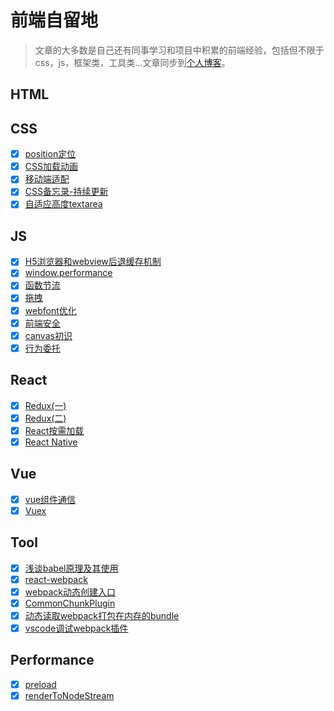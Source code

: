 # 前端自留地

>文章的大多数是自己还有同事学习和项目中积累的前端经验，包括但不限于css，js，框架类，工具类...文章同步到[个人博客](https://moyueating.github.io)。

## HTML

## CSS

- [X] [position定位](https://github.com/moyueating/blogBackup/blob/master/css/positon%E5%AE%9A%E4%BD%8D.md)
- [X] [CSS加载动画](http://whutzkj.space/cssloading/)
- [X] [移动端适配](https://github.com/moyueating/blogBackup/blob/master/css/%E7%A7%BB%E5%8A%A8%E7%AB%AF%E9%80%82%E9%85%8D.md)
- [X] [CSS备忘录-持续更新](https://github.com/moyueating/FE-Garden/blob/master/css/CSS%E5%A4%87%E5%BF%98%E5%BD%95-%E6%8C%81%E7%BB%AD%E6%9B%B4%E6%96%B0.md)
- [X] [自适应高度textarea](https://github.com/moyueating/FE-Garden/blob/master/css/%E8%87%AA%E9%80%82%E5%BA%94%E9%AB%98%E5%BA%A6textarea.md)

## JS

- [X] [H5浏览器和webview后退缓存机制](https://github.com/moyueating/blogBackup/blob/master/js/H5%E6%B5%8F%E8%A7%88%E5%99%A8%E5%92%8Cwebview%E5%90%8E%E9%80%80%E7%BC%93%E5%AD%98%E6%9C%BA%E5%88%B6.md)
- [X] [window.performance](https://github.com/moyueating/blogBackup/blob/master/js/window.performance.md)
- [X] [函数节流](https://github.com/moyueating/FE-Garden/blob/master/js/%E5%87%BD%E6%95%B0%E8%8A%82%E6%B5%81.md)
- [X] [拖拽](https://github.com/moyueating/FE-Garden/blob/master/js/%E6%8B%96%E6%8B%BD.md)
- [X] [webfont优化](https://github.com/moyueating/FE-Garden/blob/master/js/webfont%E4%BC%98%E5%8C%96.md)
- [X] [前端安全](https://github.com/moyueating/FE-Garden/blob/master/js/%E5%89%8D%E7%AB%AF%E5%AE%89%E5%85%A8.md)
- [X] [canvas初识](https://github.com/moyueating/FE-Garden/blob/master/js/canvas%E5%88%9D%E8%AF%86.md)
- [X] [行为委托](https://github.com/moyueating/FE-Garden/blob/master/js/%E8%A1%8C%E4%B8%BA%E5%A7%94%E6%89%98.md)

## React

- [X] [Redux(一)](https://github.com/moyueating/blogBackup/blob/master/react/redux(%E4%B8%80).md)
- [X] [Redux(二)](https://github.com/moyueating/blogBackup/blob/master/react/redux(%E4%BA%8C).md)
- [X] [React按需加载](https://github.com/moyueating/FE-Garden/blob/master/react/%E6%8C%89%E9%9C%80%E5%8A%A0%E8%BD%BD.md)
- [X] [React Native](https://github.com/moyueating/FE-Garden/blob/master/react/react-native.md)

## Vue

- [X] [vue组件通信](https://github.com/moyueating/blogBackup/blob/master/vue/vue%E7%BB%84%E4%BB%B6%E9%80%9A%E4%BF%A1.md)
- [X] [Vuex](https://github.com/moyueating/blogBackup/blob/master/vue/vuex.md)

## Tool

- [X] [浅谈babel原理及其使用](https://github.com/moyueating/blogBackup/blob/master/tool/%E6%B5%85%E8%B0%88babel%E5%8E%9F%E7%90%86%E5%8F%8A%E5%85%B6%E4%BD%BF%E7%94%A8.md)
- [X] [react-webpack](https://github.com/moyueating/blogBackup/blob/master/tool/react-webpack.md)
- [X] [webpack动态创建入口](https://github.com/moyueating/blogBackup/blob/master/tool/webpack%E5%8A%A8%E6%80%81%E5%88%9B%E5%BB%BA%E5%85%A5%E5%8F%A3.md)
- [X] [CommonChunkPlugin](https://github.com/moyueating/blogBackup/blob/master/tool/CommonChunkPlugin.md)
- [X] [动态读取webpack打包在内存的bundle](https://github.com/moyueating/FE-Garden/blob/master/tool/%E5%8A%A8%E6%80%81%E8%AF%BB%E5%8F%96webpack%E6%89%93%E5%8C%85%E5%9C%A8%E5%86%85%E5%AD%98%E4%B8%AD%E7%9A%84bundle.md)
- [X] [vscode调试webpack插件](https://github.com/moyueating/FE-Garden/blob/master/tool/vscode%E8%B0%83%E8%AF%95webpack%E6%8F%92%E4%BB%B6.md)

## Performance

- [X] [preload](https://github.com/moyueating/FE-Garden/blob/master/performance/preload.md)
- [X] [renderToNodeStream](https://github.com/moyueating/FE-Garden/blob/master/performance/renderToNodeStream.md)
